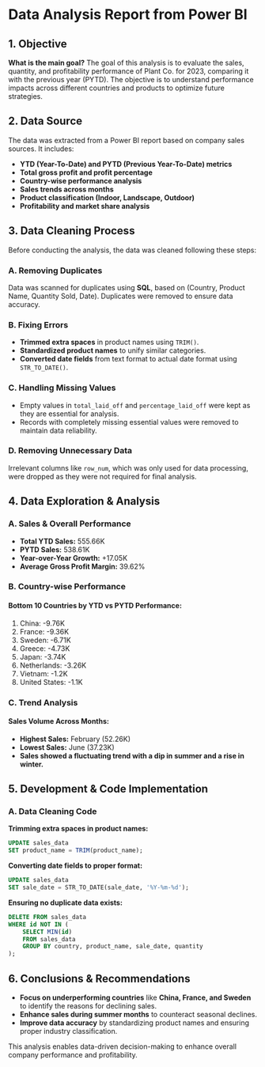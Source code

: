 
# Data Analysis Report from Power BI

## **1. Objective**
**What is the main goal?**
The goal of this analysis is to evaluate the sales, quantity, and profitability performance of Plant Co. for 2023, comparing it with the previous year (PYTD). The objective is to understand performance impacts across different countries and products to optimize future strategies.

## **2. Data Source**
The data was extracted from a Power BI report based on company sales sources. It includes:
- **YTD (Year-To-Date) and PYTD (Previous Year-To-Date) metrics**
- **Total gross profit and profit percentage**
- **Country-wise performance analysis**
- **Sales trends across months**
- **Product classification (Indoor, Landscape, Outdoor)**
- **Profitability and market share analysis**

## **3. Data Cleaning Process**
Before conducting the analysis, the data was cleaned following these steps:

### **A. Removing Duplicates**
Data was scanned for duplicates using **SQL**, based on (Country, Product Name, Quantity Sold, Date). Duplicates were removed to ensure data accuracy.

### **B. Fixing Errors**
- **Trimmed extra spaces** in product names using `TRIM()`.
- **Standardized product names** to unify similar categories.
- **Converted date fields** from text format to actual date format using `STR_TO_DATE()`.

### **C. Handling Missing Values**
- Empty values in `total_laid_off` and `percentage_laid_off` were kept as they are essential for analysis.
- Records with completely missing essential values were removed to maintain data reliability.

### **D. Removing Unnecessary Data**
Irrelevant columns like `row_num`, which was only used for data processing, were dropped as they were not required for final analysis.

## **4. Data Exploration & Analysis**
### **A. Sales & Overall Performance**
- **Total YTD Sales:** 555.66K
- **PYTD Sales:** 538.61K
- **Year-over-Year Growth:** +17.05K
- **Average Gross Profit Margin:** 39.62%

### **B. Country-wise Performance**
#### **Bottom 10 Countries by YTD vs PYTD Performance:**
1. China: -9.76K
2. France: -9.36K
3. Sweden: -6.71K
4. Greece: -4.73K
5. Japan: -3.74K
6. Netherlands: -3.26K
7. Vietnam: -1.2K
8. United States: -1.1K

### **C. Trend Analysis**
#### **Sales Volume Across Months:**
- **Highest Sales:** February (52.26K)
- **Lowest Sales:** June (37.23K)
- **Sales showed a fluctuating trend with a dip in summer and a rise in winter.**

## **5. Development & Code Implementation**

### **A. Data Cleaning Code**
**Trimming extra spaces in product names:**
```sql
UPDATE sales_data 
SET product_name = TRIM(product_name);
```

**Converting date fields to proper format:**
```sql
UPDATE sales_data 
SET sale_date = STR_TO_DATE(sale_date, '%Y-%m-%d');
```

**Ensuring no duplicate data exists:**
```sql
DELETE FROM sales_data 
WHERE id NOT IN (
    SELECT MIN(id)
    FROM sales_data
    GROUP BY country, product_name, sale_date, quantity
);
```

## **6. Conclusions & Recommendations**
- **Focus on underperforming countries** like **China, France, and Sweden** to identify the reasons for declining sales.
- **Enhance sales during summer months** to counteract seasonal declines.
- **Improve data accuracy** by standardizing product names and ensuring proper industry classification.

This analysis enables data-driven decision-making to enhance overall company performance and profitability.

